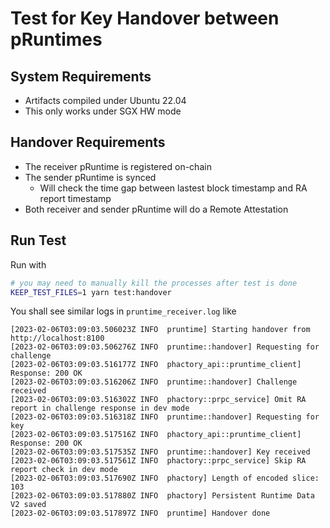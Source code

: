 # Test for Key Handover between pRuntimes

## System Requirements

- Artifacts compiled under Ubuntu 22.04
- This only works under SGX HW mode

## Handover Requirements

- The receiver pRuntime is registered on-chain
- The sender pRuntime is synced
  - Will check the time gap between lastest block timestamp and RA report timestamp
- Both receiver and sender pRuntime will do a Remote Attestation

## Run Test

Run with

```bash
# you may need to manually kill the processes after test is done
KEEP_TEST_FILES=1 yarn test:handover
```

You shall see similar logs in `pruntime_receiver.log` like

```log
[2023-02-06T03:09:03.506023Z INFO  pruntime] Starting handover from http://localhost:8100
[2023-02-06T03:09:03.506276Z INFO  pruntime::handover] Requesting for challenge
[2023-02-06T03:09:03.516177Z INFO  phactory_api::pruntime_client] Response: 200 OK
[2023-02-06T03:09:03.516206Z INFO  pruntime::handover] Challenge received
[2023-02-06T03:09:03.516302Z INFO  phactory::prpc_service] Omit RA report in challenge response in dev mode
[2023-02-06T03:09:03.516318Z INFO  pruntime::handover] Requesting for key
[2023-02-06T03:09:03.517516Z INFO  phactory_api::pruntime_client] Response: 200 OK
[2023-02-06T03:09:03.517535Z INFO  pruntime::handover] Key received
[2023-02-06T03:09:03.517561Z INFO  phactory::prpc_service] Skip RA report check in dev mode
[2023-02-06T03:09:03.517690Z INFO  phactory] Length of encoded slice: 103
[2023-02-06T03:09:03.517880Z INFO  phactory] Persistent Runtime Data V2 saved
[2023-02-06T03:09:03.517897Z INFO  pruntime] Handover done
```

